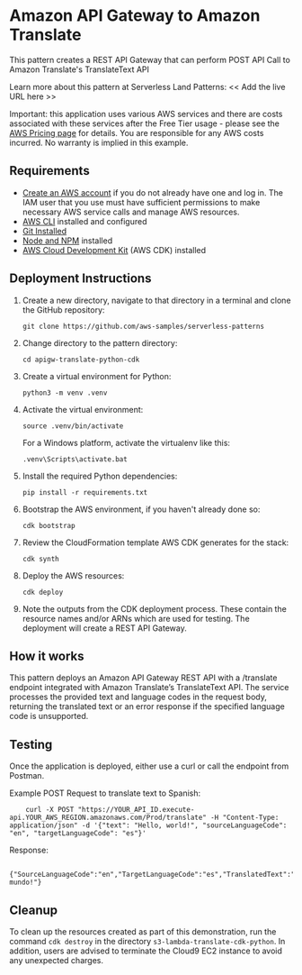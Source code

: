 # Amazon API Gateway to Amazon Translate

This pattern creates a REST API Gateway that can perform POST API Call to Amazon Translate's TranslateText API 

Learn more about this pattern at Serverless Land Patterns: << Add the live URL here >>

Important: this application uses various AWS services and there are costs associated with these services after the Free Tier usage - please see the [AWS Pricing page](https://aws.amazon.com/pricing/) for details. You are responsible for any AWS costs incurred. No warranty is implied in this example.

## Requirements

* [Create an AWS account](https://portal.aws.amazon.com/gp/aws/developer/registration/index.html) if you do not already have one and log in. The IAM user that you use must have sufficient permissions to make necessary AWS service calls and manage AWS resources.
* [AWS CLI](https://docs.aws.amazon.com/cli/latest/userguide/install-cliv2.html) installed and configured
* [Git Installed](https://git-scm.com/book/en/v2/Getting-Started-Installing-Git)
* [Node and NPM](https://nodejs.org/en/download/) installed
* [AWS Cloud Development Kit](https://docs.aws.amazon.com/cdk/v2/guide/cli.html) (AWS CDK) installed

## Deployment Instructions

1. Create a new directory, navigate to that directory in a terminal and clone the GitHub repository:
    ``` 
    git clone https://github.com/aws-samples/serverless-patterns
    ```
2. Change directory to the pattern directory:
    ```
    cd apigw-translate-python-cdk
    ```
3. Create a virtual environment for Python:
    ```
    python3 -m venv .venv
    ```
4. Activate the virtual environment:
    ```
    source .venv/bin/activate
    ```
    For a Windows platform, activate the virtualenv like this:
    ```
    .venv\Scripts\activate.bat
    ```
5. Install the required Python dependencies:
    ```
    pip install -r requirements.txt
    ```
6. Bootstrap the AWS environment, if you haven't already done so:
    ```
    cdk bootstrap
    ```
7. Review the CloudFormation template AWS CDK generates for the stack:
    ```
    cdk synth
    ```
8. Deploy the AWS resources:
    ```
    cdk deploy
    ```
    
9. Note the outputs from the CDK deployment process. These contain the resource names and/or ARNs which are used for testing.
The deployment will create a REST API Gateway.

## How it works

This pattern deploys an Amazon API Gateway REST API with a /translate endpoint integrated with Amazon Translate’s TranslateText API. The service processes the provided text and language codes in the request body, returning the translated text or an error response if the specified language code is unsupported.

## Testing

Once the application is deployed, either use a curl or call the endpoint from Postman.

Example POST Request to translate text to Spanish:
```
    curl -X POST "https://YOUR_API_ID.execute-api.YOUR_AWS_REGION.amazonaws.com/Prod/translate" -H "Content-Type: application/json" -d '{"text": "Hello, world!", "sourceLanguageCode": "en", "targetLanguageCode": "es"}'
```

Response:
```
  {"SourceLanguageCode":"en","TargetLanguageCode":"es","TranslatedText":"¡Hola, mundo!"}
```

## Cleanup
 
To clean up the resources created as part of this demonstration, run the command `cdk destroy` in the directory `s3-lambda-translate-cdk-python`. In addition, users are advised to terminate the Cloud9 EC2 instance to avoid any unexpected charges.
